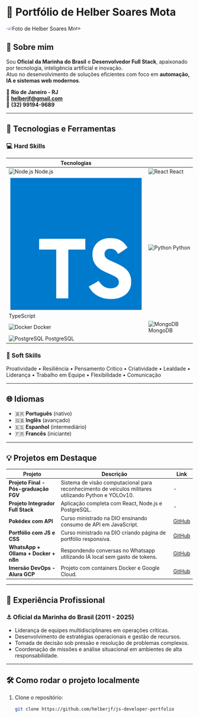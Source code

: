 # 💼 Portfólio de Helber Soares Mota

<img src="https://avatars.githubusercontent.com/u/139668970?v=4)" width="150" style="border-radius: 50%;" alt="Foto de Helber Soares Mota">

## 👋 Sobre mim

Sou **Oficial da Marinha do Brasil** e **Desenvolvedor Full Stack**, apaixonado por tecnologia, inteligência artificial e inovação.  
Atuo no desenvolvimento de soluções eficientes com foco em **automação, IA e sistemas web modernos**.

📍 **Rio de Janeiro - RJ**  
📧 **helberjf@gmail.com**  
📱 **(32) 99194-9689**

---

## 🚀 Tecnologias e Ferramentas

### 💻 Hard Skills
| Tecnologias | |
|--------------|--|
| ![Node.js](https://raw.githubusercontent.com/digitalinnovationone/js-developer-portfolio/main/data/imgs/nodejs.png) Node.js | ![React](https://raw.githubusercontent.com/digitalinnovationone/js-developer-portfolio/main/data/imgs/react.png) React |
| ![TypeScript](https://raw.githubusercontent.com/helberjf/js-developer-portfolio/refs/heads/main/data/imgs/typescript.png) TypeScript | ![Python](https://raw.githubusercontent.com/digitalinnovationone/js-developer-portfolio/main/data/imgs/python.png) Python |
| ![Docker](https://raw.githubusercontent.com/digitalinnovationone/js-developer-portfolio/main/data/imgs/docker.png) Docker | ![MongoDB](https://raw.githubusercontent.com/digitalinnovationone/js-developer-portfolio/main/data/imgs/mongodb.png) MongoDB |
| ![PostgreSQL](https://raw.githubusercontent.com/digitalinnovationone/js-developer-portfolio/main/data/imgs/postgresql.png) PostgreSQL |  |

### 🧠 Soft Skills
Proatividade • Resiliência • Pensamento Crítico • Criatividade • Lealdade • Liderança • Trabalho em Equipe • Flexibilidade • Comunicação

---

## 🌐 Idiomas

- 🇧🇷 **Português** (nativo)  
- 🇬🇧 **Inglês** (avançado)  
- 🇪🇸 **Espanhol** (intermediário)  
- 🇫🇷 **Francês** (iniciante)

---

## 💡 Projetos em Destaque

| Projeto | Descrição | Link |
|----------|------------|------|
| **Projeto Final - Pós-graduação FGV** | Sistema de visão computacional para reconhecimento de veículos militares utilizando Python e YOLOv10. | - |
| **Projeto Integrador Full Stack** | Aplicação completa com React, Node.js e PostgreSQL. | - |
| **Pokédex com API** | Curso ministrado na DIO ensinando consumo de API em JavaScript. | [GitHub](https://github.com/helberjf/api-project-pokemonApi) |
| **Portfólio com JS e CSS** | Curso ministrado na DIO criando página de portfólio responsiva. | [GitHub](https://github.com/RenanJPaula/js-developer-portfolio) |
| **WhatsApp + Ollama + Docker + n8n** | Respondendo conversas no Whatsapp utilizando IA local sem gasto de tokens. | [GitHub](https://github.com/helberjf/n8n) |
| **Imersão DevOps - Alura GCP** | Projeto com containers Docker e Google Cloud. | [GitHub](https://github.com/helberjf/docker-helber) |

---

## 🧭 Experiência Profissional

### ⚓ Oficial da Marinha do Brasil (2011 - 2025)
- Liderança de equipes multidisciplinares em operações críticas.  
- Desenvolvimento de estratégias operacionais e gestão de recursos.  
- Tomada de decisão sob pressão e resolução de problemas complexos.  
- Coordenação de missões e análise situacional em ambientes de alta responsabilidade.

---

## 🛠️ Como rodar o projeto localmente

1. Clone o repositório:
   ```bash
   git clone https://github.com/helberjf/js-developer-portfolio

